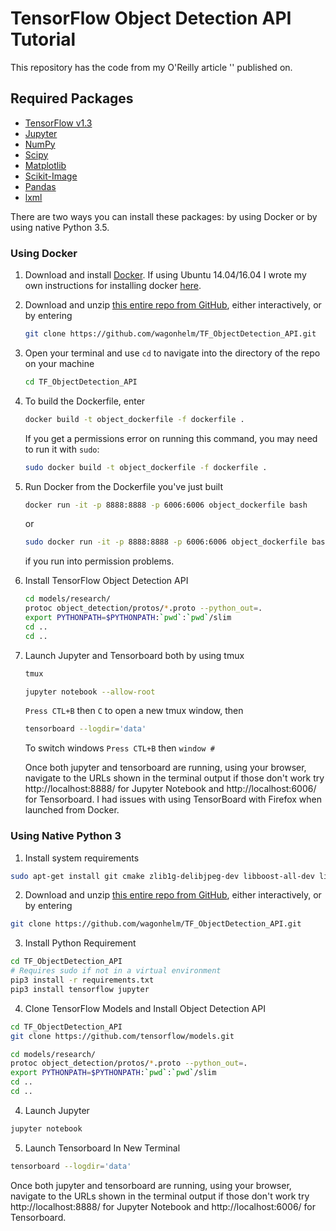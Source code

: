 # TensorFlow Object Detection API Tutorial

This repository has the code from my O'Reilly article '' published on.


## Required Packages
* [TensorFlow v1.3](http://www.tensorflow.org/)
* [Jupyter](http://jupyter.org/)
* [NumPy](http://www.numpy.org/)
* [Scipy](https://www.scipy.org/)
* [Matplotlib](http://matplotlib.org/)
* [Scikit-Image](http://scikit-image.org/)
* [Pandas](http://pandas.pydata.org/)
* [lxml](http://lxml.de/)

There are two ways you can install these packages: by using Docker or by using native Python 3.5.

### Using Docker

1. Download and install [Docker](https://www.docker.com/).  If using Ubuntu 14.04/16.04 I wrote my own instructions for installing docker [here](https://github.com/wagonhelm/ML-Workstation-Installation-Guide#install-docker).

2. Download and unzip [this entire repo from GitHub](https://github.com/wagonhelm/TF_ObjectDetection_API), either interactively, or by entering
    ```bash
    git clone https://github.com/wagonhelm/TF_ObjectDetection_API.git

    ```

3. Open your terminal and use `cd` to navigate into the directory of the repo on your machine
    ```bash
    cd TF_ObjectDetection_API
    ```
    
4. To build the Dockerfile, enter
    ```bash
    docker build -t object_dockerfile -f dockerfile .
    ```
    If you get a permissions error on running this command, you may need to run it with `sudo`:
    ```bash
    sudo docker build -t object_dockerfile -f dockerfile .
    ```

5. Run Docker from the Dockerfile you've just built
    ```bash
    docker run -it -p 8888:8888 -p 6006:6006 object_dockerfile bash
    ```
    or
    ```bash
    sudo docker run -it -p 8888:8888 -p 6006:6006 object_dockerfile bash
    ```
    if you run into permission problems.

6. Install TensorFlow Object Detection API
    ```bash
    cd models/research/
    protoc object_detection/protos/*.proto --python_out=.
    export PYTHONPATH=$PYTHONPATH:`pwd`:`pwd`/slim
    cd ..
    cd ..
    ```

7. Launch Jupyter and Tensorboard both by using tmux 
    ```bash
    tmux
    
    jupyter notebook --allow-root
    ```
    `Press CTL+B` then `C` to open a new tmux window, then
    
    ```bash
    tensorboard --logdir='data'
    ```
    To switch windows `Press CTL+B` then `window #` 
 
    Once both jupyter and tensorboard are running, using your browser, navigate to the URLs shown in the terminal output if those don't work  try http://localhost:8888/ for Jupyter Notebook and http://localhost:6006/ for Tensorboard.  I had issues with using TensorBoard with Firefox when launched from Docker.
    
### Using Native Python 3

1. Install system requirements

```bash
sudo apt-get install git cmake zlib1g-delibjpeg-dev libboost-all-dev libsdl2-dev wget unzip gitboostbuild-essential zlib1g-dev libsdl2-dev libjpeg-dev nasm tar libbz2-dev libgtk2.0-dev cmake libfluidsynth-dev libgme-dev libopenal-dev timidity libwildmidi-dev python3-pip python3-dev python3-wheel
```
2. Download and unzip [this entire repo from GitHub](https://github.com/wagonhelm/TF_ObjectDetection_API), either interactively, or by entering

```bash
git clone https://github.com/wagonhelm/TF_ObjectDetection_API.git
```

3. Install Python Requirement

```bash
cd TF_ObjectDetection_API
# Requires sudo if not in a virtual environment
pip3 install -r requirements.txt
pip3 install tensorflow jupyter
```
4. Clone TensorFlow Models and Install Object Detection API

```bash
cd TF_ObjectDetection_API
git clone https://github.com/tensorflow/models.git
```

```bash
cd models/research/
protoc object_detection/protos/*.proto --python_out=.
export PYTHONPATH=$PYTHONPATH:`pwd`:`pwd`/slim
cd ..
cd ..
```

4. Launch Jupyter
```bash
jupyter notebook
```
5. Launch Tensorboard In New Terminal
```bash
tensorboard --logdir='data'
```
Once both jupyter and tensorboard are running, using your browser, navigate to the URLs shown in the terminal output if those don't work  try http://localhost:8888/ for Jupyter Notebook and http://localhost:6006/ for Tensorboard.


    

